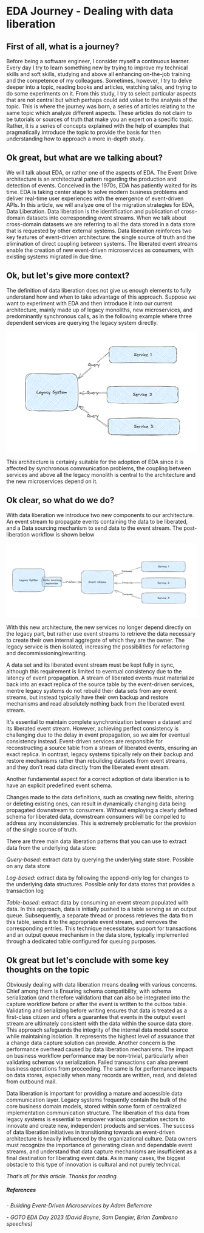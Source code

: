 # EDA Journey - Dealing with data liberation

## First of all, what is a journey?

Before being a software engineer, I consider myself a continuous learner.
Every day I try to learn something new by trying to improve my technical skills and soft skills, studying and above all enhancing on-the-job training and the competence of my colleagues.
Sometimes, however, I try to delve deeper into a topic, reading books and articles, watching talks, and trying to do some experiments on it.
From this study, I try to select particular aspects that are not central but which perhaps could add value to the analysis of the topic.
This is where the journey was born, a series of articles relating to the same topic which analyze different aspects.
These articles do not claim to be tutorials or sources of truth that make you an expert on a specific topic.
Rather, it is a series of concepts explained with the help of examples that pragmatically introduce the topic to provide the basis for then understanding how to approach a more in-depth study.


## Ok great, but what are we talking about?

We will talk about EDA, or rather one of the aspects of EDA. The Event Drive architecture is an architectural pattern regarding the production and detection of events. Conceived in the 1970s, EDA has patiently waited for its time. EDA is taking center stage to solve modern business problems and deliver real-time user experiences with the emergence of event-driven APIs.
In this article, we will analyze one of the migration strategies for EDA, Data Liberation.
Data liberation is the identification and publication of cross-domain datasets into corresponding event streams.
When we talk about cross-domain datasets we are referring to all the data stored in a data store that is requested by other external systems.
Data liberation reinforces two key features of event-driven architecture: the single source of truth and the elimination of direct coupling between systems. The liberated event streams enable the creation of new event-driven microservices as consumers, with existing systems migrated in due time.


##  Ok, but let's give more context?

The definition of data liberation does not give us enough elements to fully understand how and when to take advantage of this approach.
Suppose we want to experiment with EDA and then introduce it into our current architecture, mainly made up of legacy monoliths, new microservices, and predominantly synchronous calls, as in the following example where three dependent services are querying the legacy system directly.


![](/event-driven-architecture/Figure-1.png "Figure-1")

This architecture is certainly suitable for the adoption of EDA since it is affected by synchronous communication problems, the coupling between services and above all the legacy monolith is central to the architecture and the new microservices depend on it.

## Ok clear, so what do we do?

With data liberation we introduce two new components to our architecture.
An event stream to propagate events containing the data to be liberated, and a Data sourcing mechanism to send data to the event stream.
The post-liberation workflow is shown below

![](/event-driven-architecture/Figure-2.png "Figure-2")

With this new architecture, the new services no longer depend directly on the legacy part, but rather use event streams to retrieve the data necessary to create their own internal aggregate of which they are the owner.
The legacy service is then isolated, increasing the possibilities for refactoring and decommissioning/rewriting.

A data set and its liberated event stream must be kept fully in sync, although this requirement is limited to eventual consistency due to the latency of event propagation.
A stream of liberated events must materialize back into an exact replica of the source table by the event-driven services, mentre  legacy systems do not rebuild their data sets from any event streams, but instead typically have their own backup and restore mechanisms and read absolutely nothing back from the liberated event stream.

It's essential to maintain complete synchronization between a dataset and its liberated event stream. However, achieving perfect consistency is challenging due to the delay in event propagation, so we aim for eventual consistency instead.
Event-driven services are responsible for reconstructing a source table from a stream of liberated events, ensuring an exact replica. In contrast, legacy systems tipically rely on their backup and restore mechanisms rather than rebuilding datasets from event streams, and they don't read data directly from the liberated event stream.

Another fundamental aspect for a correct adoption of data liberation is to have an explicit predefined event schema.

Changes made to the data definitions, such as creating new fields, altering or deleting existing ones, can result in dynamically changing data being propagated downstream to consumers. Without employing a clearly defined schema for liberated data, downstream consumers will be compelled to address any inconsistencies. This is extremely problematic for the provision of the single source of truth.


There are three main data liberation patterns that you can use to extract data from the underlying data store:

*Query-based*: extract data by querying the underlying state store. Possible on any data store

*Log-based*: extract data by following the append-only log for changes to the underlying data structures. Possible only for data stores that provides a transaction log

*Table-based*: extract data by consuming an event stream populated with data. In this approach, data is initially pushed to a table serving as an output queue. Subsequently, a separate thread or process retrieves the data from this table, sends it to the appropriate event stream, and removes the corresponding entries. This technique necessitates support for transactions and an output queue mechanism in the data store, typically implemented through a dedicated table configured for queuing purposes.


## Ok great but let's conclude with some key thoughts on the topic

Obviously dealing with data liberation means dealing with various concerns. Chief among them is Ensuring schema compatibility, with schema serialization (and therefore validation) that can also be integrated into the capture workflow before or after the event is written to the outbox table. Validating and serializing before writing ensures that data is treated as a first-class citizen and offers a guarantee that events in the output event stream are ultimately consistent with the data within the source data store. This approach safeguards the integrity of the internal data model source while maintaining isolation. It represents the highest level of assurance that a change data capture solution can provide.
Another concern is the performance overhead caused by data liberation mechanisms. The impact on business workflow performance may be non-trivial, particularly when validating schemas via serialization. Failed transactions can also prevent business operations from proceeding. The same is for performance impacts on data stores, especially when many records are written, read, and deleted from outbound mail.


Data liberation is important for providing a mature and accessible data communication layer. Legacy systems frequently contain the bulk of the core business domain models, stored within some form of centralized implementation communication structure. The liberation of this data from legacy systems is essential to empower various organization sectors to innovate and create new, independent products and services.
The success of data liberation initiatives in transitioning towards an event-driven architecture is heavily influenced by the organizational culture. Data owners must recognize the importance of generating clean and dependable event streams, and understand that data capture mechanisms are insufficient as a final destination for liberating event data.
As in many cases, the biggest obstacle to this type of innovation is cultural and not purely technical.

*That’s all for this article.*
*Thanks for reading.*

##### References
*- Building Event-Driven Microservices by  Adam Bellemare*

*- GOTO EDA Day 2023 (David Boyne, Sam Dengler, Brian Zambrano speeches)*
 